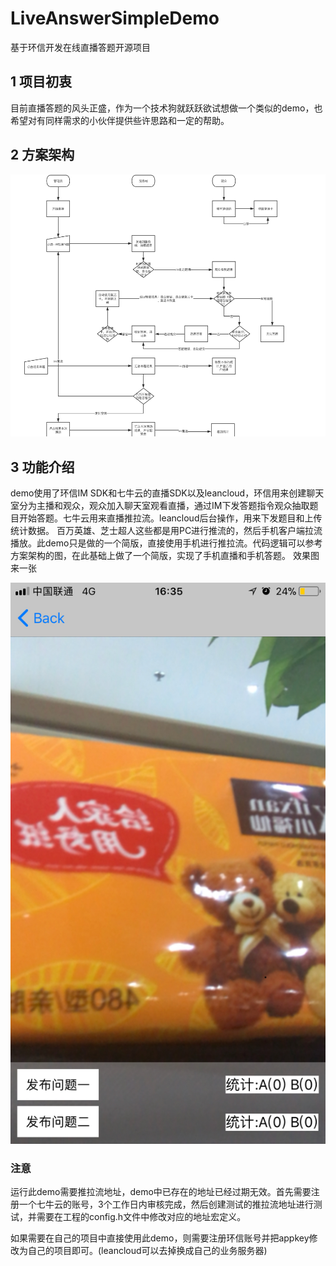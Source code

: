 # LiveAnswerSimpleDemo

基于环信开发在线直播答题开源项目

## 1 项目初衷

目前直播答题的风头正盛，作为一个技术狗就跃跃欲试想做一个类似的demo，也希望对有同样需求的小伙伴提供些许思路和一定的帮助。

## 2 方案架构

![](https://github.com/LijieSong/LiveAnswerSimpleDemo/blob/master/img/theFlowChart.png)

## 3 功能介绍

demo使用了环信IM SDK和七牛云的直播SDK以及leancloud，环信用来创建聊天室分为主播和观众，观众加入聊天室观看直播，通过IM下发答题指令观众抽取题目开始答题。七牛云用来直播推拉流。leancloud后台操作，用来下发题目和上传统计数据。
百万英雄、芝士超人这些都是用PC进行推流的，然后手机客户端拉流播放。此demo只是做的一个简版，直接使用手机进行推拉流。代码逻辑可以参考方案架构的图，在此基础上做了一个简版，实现了手机直播和手机答题。       效果图来一张

![](https://github.com/LijieSong/LiveAnswerSimpleDemo/blob/master/img/screenhot.jpg)

### 注意

运行此demo需要推拉流地址，demo中已存在的地址已经过期无效。首先需要注册一个七牛云的账号，3个工作日内审核完成，然后创建测试的推拉流地址进行测试，并需要在工程的config.h文件中修改对应的地址宏定义。

如果需要在自己的项目中直接使用此demo，则需要注册环信账号并把appkey修改为自己的项目即可。(leancloud可以去掉换成自己的业务服务器)

